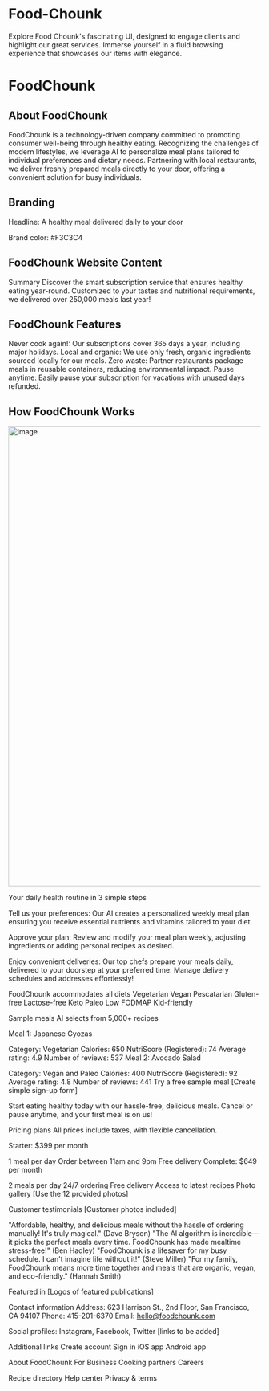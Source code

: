 # Food-Chounk
Explore Food Chounk's fascinating UI, designed to engage clients and highlight our great services. Immerse yourself in a fluid browsing experience that showcases our items with elegance.


#  FoodChounk
## About FoodChounk
FoodChounk is a technology-driven company committed to promoting consumer well-being through healthy eating. Recognizing the challenges of modern lifestyles, we leverage AI to personalize meal plans tailored to individual preferences and dietary needs. Partnering with local restaurants, we deliver freshly prepared meals directly to your door, offering a convenient solution for busy individuals.

## Branding
Headline: A healthy meal delivered daily to your door

Brand color: #F3C3C4

## FoodChounk Website Content
Summary
Discover the smart subscription service that ensures healthy eating year-round. Customized to your tastes and nutritional requirements, we delivered over 250,000 meals last year!

## FoodChounk Features
Never cook again!: Our subscriptions cover 365 days a year, including major holidays.
Local and organic: We use only fresh, organic ingredients sourced locally for our meals.
Zero waste: Partner restaurants package meals in reusable containers, reducing environmental impact.
Pause anytime: Easily pause your subscription for vacations with unused days refunded.

## How FoodChounk Works
<img width="916" alt="image" src="https://github.com/Rahul-6545/Food-Chounk/assets/91491881/d5ee7464-a9c9-423d-803c-b7ca570e56db">


Your daily health routine in 3 simple steps

Tell us your preferences: Our AI creates a personalized weekly meal plan ensuring you receive essential nutrients and vitamins tailored to your diet.

Approve your plan: Review and modify your meal plan weekly, adjusting ingredients or adding personal recipes as desired.

Enjoy convenient deliveries: Our top chefs prepare your meals daily, delivered to your doorstep at your preferred time. Manage delivery schedules and addresses effortlessly!

FoodChounk accommodates all diets
Vegetarian
Vegan
Pescatarian
Gluten-free
Lactose-free
Keto
Paleo
Low FODMAP
Kid-friendly

Sample meals
AI selects from 5,000+ recipes

Meal 1: Japanese Gyozas

Category: Vegetarian
Calories: 650
NutriScore (Registered): 74
Average rating: 4.9
Number of reviews: 537
Meal 2: Avocado Salad

Category: Vegan and Paleo
Calories: 400
NutriScore (Registered): 92
Average rating: 4.8
Number of reviews: 441
Try a free sample meal
[Create simple sign-up form]

Start eating healthy today with our hassle-free, delicious meals. Cancel or pause anytime, and your first meal is on us!

Pricing plans
All prices include taxes, with flexible cancellation.

Starter: $399 per month

1 meal per day
Order between 11am and 9pm
Free delivery
Complete: $649 per month

2 meals per day
24/7 ordering
Free delivery
Access to latest recipes
Photo gallery
[Use the 12 provided photos]

Customer testimonials
[Customer photos included]

"Affordable, healthy, and delicious meals without the hassle of ordering manually! It's truly magical." (Dave Bryson)
"The AI algorithm is incredible—it picks the perfect meals every time. FoodChounk has made mealtime stress-free!" (Ben Hadley)
"FoodChounk is a lifesaver for my busy schedule. I can't imagine life without it!" (Steve Miller)
"For my family, FoodChounk means more time together and meals that are organic, vegan, and eco-friendly." (Hannah Smith)

Featured in
[Logos of featured publications]

Contact information
Address: 623 Harrison St., 2nd Floor, San Francisco, CA 94107
Phone: 415-201-6370
Email: hello@foodchounk.com

Social profiles: Instagram, Facebook, Twitter [links to be added]

Additional links
Create account
Sign in
iOS app
Android app

About FoodChounk
For Business
Cooking partners
Careers

Recipe directory
Help center
Privacy & terms
